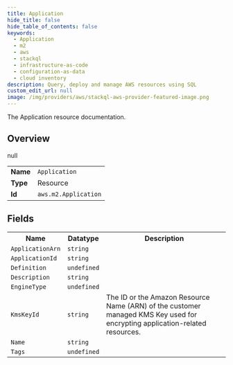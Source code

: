 ```yaml
---
title: Application
hide_title: false
hide_table_of_contents: false
keywords:
  - Application
  - m2
  - aws
  - stackql
  - infrastructure-as-code
  - configuration-as-data
  - cloud inventory
description: Query, deploy and manage AWS resources using SQL
custom_edit_url: null
image: /img/providers/aws/stackql-aws-provider-featured-image.png
---
```

The Application resource documentation.

## Overview
<table><tbody>
<tr><td><b>Name</b></td><td><code>Application</code></td></tr>
<tr><td><b>Type</b></td><td>Resource</td></tr>
null
<tr><td><b>Id</b></td><td><code>aws.m2.Application</code></td></tr>
</tbody></table>

## Fields
<table><tbody>
<tr><th>Name</th><th>Datatype</th><th>Description</th></tr>
<tr><td><code>ApplicationArn</code></td><td><code>string</code></td><td></td></tr><tr><td><code>ApplicationId</code></td><td><code>string</code></td><td></td></tr><tr><td><code>Definition</code></td><td><code>undefined</code></td><td></td></tr><tr><td><code>Description</code></td><td><code>string</code></td><td></td></tr><tr><td><code>EngineType</code></td><td><code>undefined</code></td><td></td></tr><tr><td><code>KmsKeyId</code></td><td><code>string</code></td><td>The ID or the Amazon Resource Name (ARN) of the customer managed KMS Key used for encrypting application-related resources.</td></tr><tr><td><code>Name</code></td><td><code>string</code></td><td></td></tr><tr><td><code>Tags</code></td><td><code>undefined</code></td><td></td></tr>
</tbody></table>